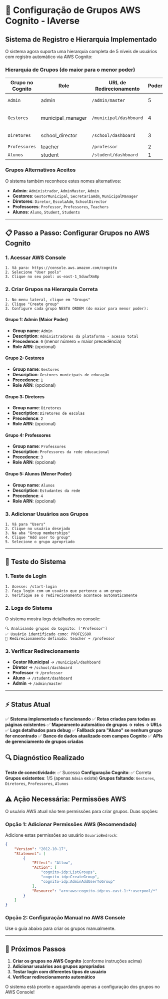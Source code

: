 # 🎯 Configuração de Grupos AWS Cognito - IAverse

## Sistema de Registro e Hierarquia Implementado

O sistema agora suporta uma hierarquia completa de 5 níveis de usuários com registro automático via AWS Cognito:

### Hierarquia de Grupos (do maior para o menor poder)

| **Grupo no Cognito** | **Role** | **URL de Redirecionamento** | **Poder** | **Pode Criar** |
|---------------------|----------|----------------------------|-----------|----------------|
| `Admin` | admin | `/admin/master` | 5 | Todos os níveis |
| `Gestores` | municipal_manager | `/municipal/dashboard` | 4 | Diretores, Professores, Alunos |
| `Diretores` | school_director | `/school/dashboard` | 3 | Professores, Alunos |
| `Professores` | teacher | `/professor` | 2 | Alunos |
| `Alunos` | student | `/student/dashboard` | 1 | Nenhum |

### Grupos Alternativos Aceitos

O sistema também reconhece estes nomes alternativos:
- **Admin**: `Administrador`, `AdminMaster`, `Admin`
- **Gestores**: `GestorMunicipal`, `SecretariaAdm`, `MunicipalManager`
- **Diretores**: `Diretor`, `EscolaAdm`, `SchoolDirector`
- **Professores**: `Professor`, `Professores`, `Teachers`
- **Alunos**: `Aluno`, `Student`, `Students`

---

## 📋 Passo a Passo: Configurar Grupos no AWS Cognito

### 1. Acessar AWS Console
```
1. Vá para: https://console.aws.amazon.com/cognito
2. Selecione "User pools"
3. Clique no seu pool: us-east-1_SduwfXm8p
```

### 2. Criar Grupos na Hierarquia Correta
```
1. No menu lateral, clique em "Groups"
2. Clique "Create group"
3. Configure cada grupo NESTA ORDEM (do maior para menor poder):
```

#### Grupo 1: Admin (Maior Poder)
- **Group name**: `Admin`
- **Description**: `Administradores da plataforma - acesso total`
- **Precedence**: `0` (menor número = maior precedência)
- **Role ARN**: (opcional)

#### Grupo 2: Gestores
- **Group name**: `Gestores`
- **Description**: `Gestores municipais de educação`
- **Precedence**: `1`
- **Role ARN**: (opcional)

#### Grupo 3: Diretores
- **Group name**: `Diretores`
- **Description**: `Diretores de escolas`
- **Precedence**: `2`
- **Role ARN**: (opcional)

#### Grupo 4: Professores
- **Group name**: `Professores`
- **Description**: `Professores da rede educacional`
- **Precedence**: `3`
- **Role ARN**: (opcional)

#### Grupo 5: Alunos (Menor Poder)
- **Group name**: `Alunos`
- **Description**: `Estudantes da rede`
- **Precedence**: `4`
- **Role ARN**: (opcional)

### 3. Adicionar Usuários aos Grupos
```
1. Vá para "Users"
2. Clique no usuário desejado
3. Na aba "Group memberships"
4. Clique "Add user to group"
5. Selecione o grupo apropriado
```

---

## 🧪 Teste do Sistema

### 1. Teste de Login
```
1. Acesse: /start-login
2. Faça login com um usuário que pertence a um grupo
3. Verifique se o redirecionamento acontece automaticamente
```

### 2. Logs do Sistema
O sistema mostra logs detalhados no console:
```
🔍 Analisando grupos do Cognito: ['Professor']
✅ Usuário identificado como: PROFESSOR
🎯 Redirecionamento definido: teacher → /professor
```

### 3. Verificar Redirecionamento
- **Gestor Municipal** → `/municipal/dashboard`
- **Diretor** → `/school/dashboard`
- **Professor** → `/professor`
- **Aluno** → `/student/dashboard`
- **Admin** → `/admin/master`

---

## ⚡ Status Atual

✅ **Sistema implementado e funcionando**
✅ **Rotas criadas para todas as páginas existentes**
✅ **Mapeamento automático de grupos → roles → URLs**
✅ **Logs detalhados para debug**
✅ **Fallback para "Aluno" se nenhum grupo for encontrado**
✅ **Banco de dados atualizado com campos Cognito**
✅ **APIs de gerenciamento de grupos criadas**

## 🔍 Diagnóstico Realizado

**Teste de conectividade**: ✅ Sucesso
**Configuração Cognito**: ✅ Correta
**Grupos existentes**: 1/5 (apenas `Admin` existe)
**Grupos faltando**: `Gestores`, `Diretores`, `Professores`, `Alunos`

## ⚠️ Ação Necessária: Permissões AWS

O usuário AWS atual não tem permissões para criar grupos. Duas opções:

### Opção 1: Adicionar Permissões AWS (Recomendado)
Adicione estas permissões ao usuário `UsuarioBedrock`:
```json
{
    "Version": "2012-10-17",
    "Statement": [
        {
            "Effect": "Allow",
            "Action": [
                "cognito-idp:ListGroups",
                "cognito-idp:CreateGroup",
                "cognito-idp:AdminAddUserToGroup"
            ],
            "Resource": "arn:aws:cognito-idp:us-east-1:*:userpool/*"
        }
    ]
}
```

### Opção 2: Configuração Manual no AWS Console
Use o guia abaixo para criar os grupos manualmente.

---

## 🔧 Próximos Passos

1. **Criar os grupos no AWS Cognito** (conforme instruções acima)
2. **Adicionar usuários aos grupos apropriados**
3. **Testar login com diferentes tipos de usuário**
4. **Verificar redirecionamento automático**

O sistema está pronto e aguardando apenas a configuração dos grupos no AWS Console!
